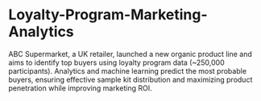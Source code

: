 # Loyalty-Program-Marketing-Analytics
ABC Supermarket, a UK retailer, launched a new organic product line and aims to identify top buyers using loyalty program data (~250,000 participants). Analytics and machine learning predict the most probable buyers, ensuring effective sample kit distribution and maximizing product penetration while improving marketing ROI.
